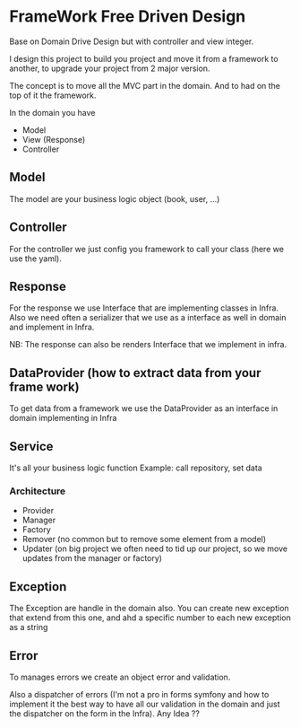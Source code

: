 # FrameWork Free Driven Design

Base on Domain Drive Design but with controller and view integer.

I design this project to build you project and move it from a framework to another, to upgrade your project from 2 major version.

The concept is to move all the MVC part in the domain.
And to had on the top of it the framework.

In the domain you have
* Model
* View (Response)
* Controller

## Model
The model are your business logic object (book, user, ...) 

## Controller
For the controller we just config you framework to call your class (here we use the yaml).

## Response
For the response we use Interface that are implementing classes in Infra. 
Also we need often a serializer that we use as a interface as well in domain and implement in Infra.

NB: The response can also be renders Interface that we implement in infra.

## DataProvider (how to extract data from your frame  work)
To get data from a framework we use the DataProvider as an interface in domain implementing in Infra

## Service

It's all your business logic function
Example: call repository, set data

### Architecture
* Provider
* Manager
* Factory
* Remover (no common but to remove some element from a model)
* Updater (on big project we often need to tid up our project, so we move updates from the manager or factory)

## Exception

The Exception are handle in the domain also.
You can create new exception that extend from this one, and ahd a specific number to each new exception as a string

## Error

To manages errors we create an object error and validation.
 
Also a dispatcher of errors (I'm not a pro in forms symfony and how to implement it the best way to have all our validation in the domain and just the dispatcher on the form in the Infra). Any Idea ??